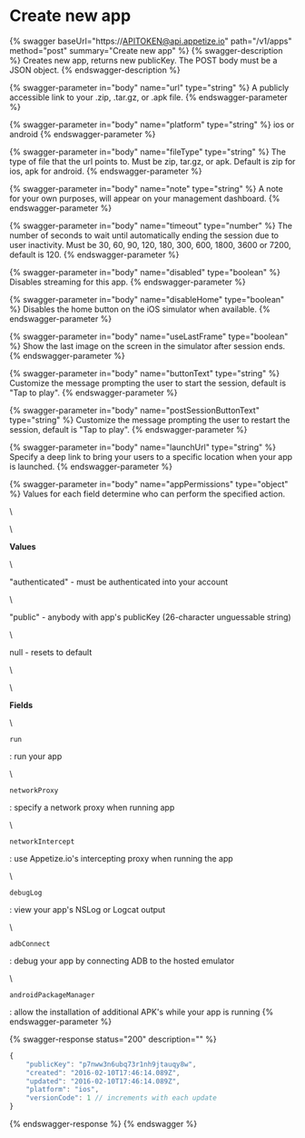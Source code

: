 # Create new app

{% swagger baseUrl="https://APITOKEN@api.appetize.io" path="/v1/apps" method="post" summary="Create new app" %}
{% swagger-description %}
Creates new app, returns new publicKey. The POST body must be a JSON object.
{% endswagger-description %}

{% swagger-parameter in="body" name="url" type="string" %}
A publicly accessible link to your .zip, .tar.gz, or .apk file.
{% endswagger-parameter %}

{% swagger-parameter in="body" name="platform" type="string" %}
ios or android
{% endswagger-parameter %}

{% swagger-parameter in="body" name="fileType" type="string" %}
The type of file that the url points to. Must be zip, tar.gz, or apk. Default is zip for ios, apk for android.
{% endswagger-parameter %}

{% swagger-parameter in="body" name="note" type="string" %}
A note for your own purposes, will appear on your management dashboard.
{% endswagger-parameter %}

{% swagger-parameter in="body" name="timeout" type="number" %}
The number of seconds to wait until automatically ending the session due to user inactivity. Must be 30, 60, 90, 120, 180, 300, 600, 1800, 3600 or 7200, default is 120.
{% endswagger-parameter %}

{% swagger-parameter in="body" name="disabled" type="boolean" %}
Disables streaming for this app.
{% endswagger-parameter %}

{% swagger-parameter in="body" name="disableHome" type="boolean" %}
Disables the home button on the iOS simulator when available.
{% endswagger-parameter %}

{% swagger-parameter in="body" name="useLastFrame" type="boolean" %}
Show the last image on the screen in the simulator after session ends.
{% endswagger-parameter %}

{% swagger-parameter in="body" name="buttonText" type="string" %}
Customize the message prompting the user to start the session, default is "Tap to play".
{% endswagger-parameter %}

{% swagger-parameter in="body" name="postSessionButtonText" type="string" %}
Customize the message prompting the user to restart the session, default is "Tap to play".
{% endswagger-parameter %}

{% swagger-parameter in="body" name="launchUrl" type="string" %}
Specify a deep link to bring your users to a specific location when your app is launched.
{% endswagger-parameter %}

{% swagger-parameter in="body" name="appPermissions" type="object" %}
Values for each field determine who can perform the specified action.

\




\




**Values**

\


"authenticated" - must be authenticated into your account

\


"public" - anybody with app's publicKey (26-character unguessable string)

\


null - resets to default

\




\




**Fields**

\




`run`

: run your app

\




`networkProxy`

: specify a network proxy when running app

\




`networkIntercept`

: use Appetize.io's intercepting proxy when running the app

\




`debugLog`

: view your app's NSLog or Logcat output

\




`adbConnect`

: debug your app by connecting ADB to the hosted emulator

\




`androidPackageManager`

: allow the installation of additional APK's while your app is running
{% endswagger-parameter %}

{% swagger-response status="200" description="" %}
```javascript
{
    "publicKey": "p7nww3n6ubq73r1nh9jtauqy8w",
    "created": "2016-02-10T17:46:14.089Z",
    "updated": "2016-02-10T17:46:14.089Z",
    "platform": "ios",
    "versionCode": 1 // increments with each update
}
```
{% endswagger-response %}
{% endswagger %}
